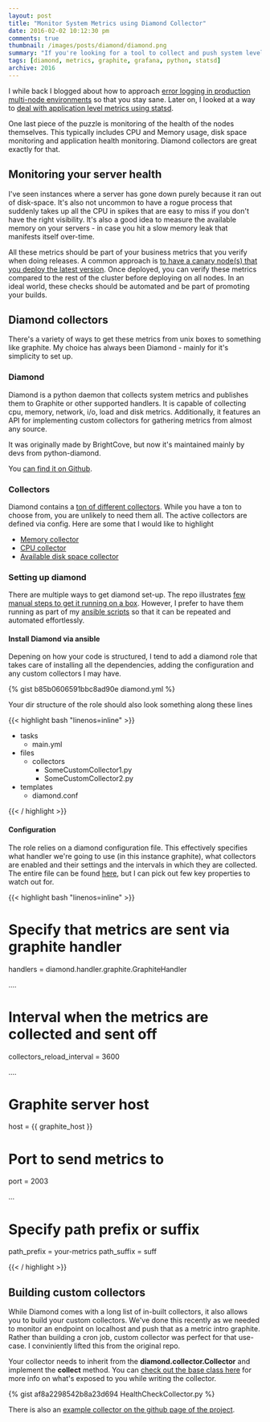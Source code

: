 ```yaml
---
layout: post
title: "Monitor System Metrics using Diamond Collector"
date: 2016-02-02 10:12:30 pm
comments: true
thumbnail: /images/posts/diamond/diamond.png
summary: "If you're looking for a tool to collect and push system level metrics into graphite, Diamond should be your first port of call.  It includes a huge range of various collectors that lets you monitor anything from cpu, memory and disk space to performance of elastic search or haproxy."
tags: [diamond, metrics, graphite, grafana, python, statsd]
archive: 2016
---
```


I while back I blogged about how to approach [error logging in production multi-node environments](/scaling-logging-logstash-and-graylog2/) so that you stay sane.
Later on, I looked at a way to [deal with application level metrics using statsd](/logging-custom-metrics-with-statsd/).

One last piece of the puzzle is monitoring of the health of the nodes themselves. This typically includes CPU and Memory usage, disk space monitoring and application health monitoring.
Diamond collectors are great exactly for that.
<!--more-->


Monitoring your server health
-------------------
I've seen instances where a server has gone down purely because it ran out of disk-space. It's also not uncommon to have a rogue process that suddenly takes up all the CPU in spikes that are easy to miss if you don't have the right visibility.
It's also a good idea to measure the available memory on your servers - in case you hit a slow memory leak that manifests itself over-time.

All these metrics should be part of your business metrics that you verify when doing releases. A common approach is [to have a canary node(s) that you deploy the latest version](http://martinfowler.com/bliki/CanaryRelease.html). Once deployed, you can verify these metrics compared to the rest of the cluster before deploying on all nodes.
In an ideal world, these checks should be automated and be part of promoting your builds.


Diamond collectors
-------------------
There's a variety of ways to get these metrics from unix boxes to something like graphite.
My choice has always been Diamond - mainly for it's simplicity to set up.

### Diamond
Diamond is a python daemon that collects system metrics and publishes them to Graphite or other supported handlers.
It is capable of collecting cpu, memory, network, i/o, load and disk metrics.
Additionally, it features an API for implementing custom collectors for gathering metrics from almost any source.

It was originally made by BrightCove, but now it's maintained mainly by devs from python-diamond.

You [can find it on Github](https://github.com/python-diamond/Diamond).


### Collectors
Diamond contains a [ton of different collectors](https://github.com/python-diamond/Diamond/wiki/Collectors).
While you have a ton to choose from, you are unlikely to need them all. The active collectors are defined via config. Here are some that I would like to highlight

- [Memory collector](https://github.com/python-diamond/Diamond/wiki/collectors-MemoryCollector)
- [CPU collector](https://github.com/python-diamond/Diamond/wiki/collectors-CPUCollector)
- [Available disk space collector](https://github.com/python-diamond/Diamond/wiki/collectors-DiskSpaceCollector)



### Setting up diamond
There are multiple ways to get diamond set-up. The repo illustrates [few manual steps to get it running on a box](https://github.com/python-diamond/Diamond#getting-started).
However, I prefer to have them running as part of my [ansible scripts](http://docs.ansible.com/ansible/intro_getting_started.html) so that it can be repeated and automated effortlessly.


#### Install Diamond via ansible
Depening on how your code is structured, I tend to add a diamond role that takes care of installing all the dependencies, adding the configuration and any custom collectors I may have.

{% gist b85b0606591bbc8ad90e diamond.yml %}

Your dir structure of the role should also look something along these lines

{{< highlight bash "linenos=inline" >}}

- tasks
  - main.yml
- files
  - collectors
    - SomeCustomCollector1.py
    - SomeCustomCollector2.py
- templates
   - diamond.conf

{{< / highlight >}}

#### Configuration
The role relies on a diamond configuration file. This effectively specifies what handler we're going to use (in this instance graphite), what collectors are enabled and their settings and the intervals in which they are collected.
The entire file can be found [here](https://gist.github.com/mirajavora/9f6b5cd402c5c6f27df5), but I can pick out few key properties to watch out for.

{{< highlight bash "linenos=inline" >}}

# Specify that metrics are sent via graphite handler
handlers = diamond.handler.graphite.GraphiteHandler

....

# Interval when the metrics are collected and sent off
collectors_reload_interval = 3600

....

# Graphite server host
host = {{ graphite_host }}

# Port to send metrics to
port = 2003

...
# Specify path prefix or suffix
path_prefix = your-metrics
path_suffix = suff

{{< / highlight >}}


Building custom collectors
-------------------
While Diamond comes with a long list of in-built collectors, it also allows you to build your custom collectors. We've done this recently as we needed to monitor an endpoint on localhost and push that as a metric intro graphite.
Rather than building a cron job, custom collector was perfect for that use-case. I conviniently lifted this from the original repo.

Your collector needs to inherit from the **diamond.collector.Collector** and implement the **collect** method. You can [check out the base class here](https://github.com/python-diamond/Diamond/blob/master/src/diamond/collector.py) for more info on what's exposed to you while writing the collector.

{% gist af8a2298542b8a23d694 HealthCheckCollector.py %}

There is also an [example collector on the github page of the project](https://github.com/python-diamond/Diamond/blob/master/src/collectors/example/example.py).